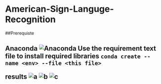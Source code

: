 # American-Sign-Languge-Recognition
##Prerequiste<h2>
Anaconda 
![Anaconda](https://www.anaconda.com/)
Use the requirement text file to install required libraries
```conda create --name <env> --file <this file>```







results
![a](https://user-images.githubusercontent.com/42116611/109385459-07172500-791a-11eb-9d77-a1ded088efa2.PNG)
![b](https://user-images.githubusercontent.com/42116611/109385460-08e0e880-791a-11eb-8983-9db971849ef1.PNG)
![c](https://user-images.githubusercontent.com/42116611/109385461-09797f00-791a-11eb-9ef7-f9aa0872f2f7.PNG)
